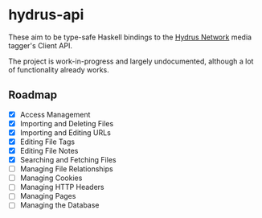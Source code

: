 # hydrus-api

These aim to be type-safe Haskell bindings to the [Hydrus Network](https://hydrusnetwork.github.io/hydrus/) media tagger's Client API.

The project is work-in-progress and largely undocumented, although a lot of functionality
already works.

## Roadmap

- [x] Access Management
- [x] Importing and Deleting Files
- [x] Importing and Editing URLs
- [x] Editing File Tags
- [x] Editing File Notes
- [x] Searching and Fetching Files
- [ ] Managing File Relationships
- [ ] Managing Cookies
- [ ] Managing HTTP Headers
- [ ] Managing Pages
- [ ] Managing the Database
